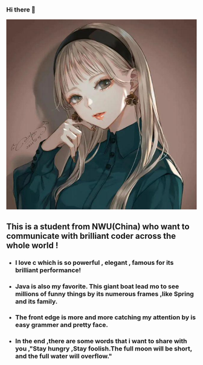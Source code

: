 ### Hi there 👋

![](https://raw.githubusercontent.com/yang19690000/picture/master/641%20(1).jpg)

## This is a student from NWU(China) who want to communicate with brilliant coder across the whole world !

- ### I love c which is so powerful , elegant , famous for its brilliant performance!
- ### Java is also my favorite. This  giant boat lead mo to see millions of funny things by its  numerous frames ,like Spring and its family.
- ### The front edge is more and more catching my attention by is easy grammer and pretty face.
- ### In the end ,there are some words that i want to share with you ,"Stay hungry ,Stay foolish.The full moon will be short, and the full water will overflow."

